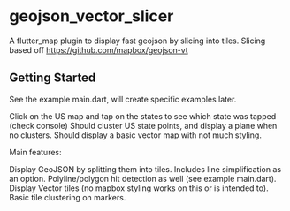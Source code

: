 # geojson_vector_slicer

A flutter_map plugin to display fast geojson by slicing into tiles.
Slicing based off https://github.com/mapbox/geojson-vt

## Getting Started

See the example main.dart, will create specific examples later. 

Click on the US map and tap on the states to see which state was tapped (check console)
Should cluster US state points, and display a plane when no clusters.
Should display a basic vector map with not much styling.

Main features:

Display GeoJSON by splitting them into tiles. Includes line simplification as an option.
Polyline/polygon hit detection as well (see example main.dart).
Display Vector tiles (no mapbox styling works on this or is intended to).
Basic tile clustering on markers.
